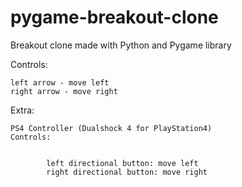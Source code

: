 # pygame-breakout-clone
Breakout clone made with Python and Pygame library

Controls:
    
    left arrow - move left
    right arrow - move right


Extra:
 
   
    PS4 Controller (Dualshock 4 for PlayStation4)
    Controls:
            
            
            left directional button: move left
            right directional button: move right
            
